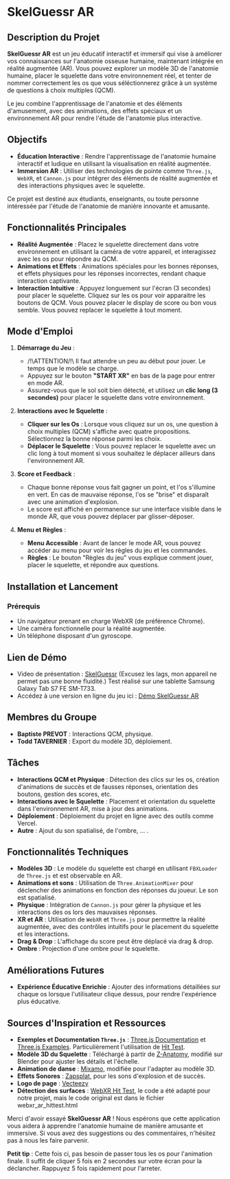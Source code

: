 # SkelGuessr AR

## Description du Projet

**SkelGuessr AR** est un jeu éducatif interactif et immersif qui vise à améliorer vos connaissances sur l'anatomie osseuse humaine, maintenant intégrée en réalité augmentée (AR). Vous pouvez explorer un modèle 3D de l'anatomie humaine, placer le squelette dans votre environnement réel, et tenter de nommer correctement les os que vous séléctionnerez grâce à un système de questions à choix multiples (QCM).

Le jeu combine l'apprentissage de l'anatomie et des éléments d'amusement, avec des animations, des effets spéciaux et un environnement AR pour rendre l'étude de l'anatomie plus interactive.

## Objectifs

- **Éducation Interactive** : Rendre l'apprentissage de l'anatomie humaine interactif et ludique en utilisant la visualisation en réalité augmentée.
- **Immersion AR** : Utiliser des technologies de pointe comme `Three.js`, `WebXR`, et `Cannon.js` pour intégrer des éléments de réalité augmentée et des interactions physiques avec le squelette.

Ce projet est destiné aux étudiants, enseignants, ou toute personne intéressée par l'étude de l'anatomie de manière innovante et amusante.

## Fonctionnalités Principales

- **Réalité Augmentée** : Placez le squelette directement dans votre environnement en utilisant la caméra de votre appareil, et interagissez avec les os pour répondre au QCM.
- **Animations et Effets** : Animations spéciales pour les bonnes réponses, et effets physiques pour les réponses incorrectes, rendant chaque interaction captivante.
- **Interaction Intuitive** : Appuyez longuement sur l'écran (3 secondes) pour placer le squelette. Cliquez sur les os pour voir apparaitre les boutons de QCM. Vous pouvez placer le display de score ou bon vous semble. Vous pouvez replacer le squelette à tout moment.

## Mode d'Emploi

1. **Démarrage du Jeu** :
   - /!\ATTENTION/!\ Il faut attendre un peu au début pour jouer. Le temps que le modèle se charge.
   - Appuyez sur le bouton **"START XR"** en bas de la page pour entrer en mode AR.
   - Assurez-vous que le sol soit bien détecté, et utilisez un **clic long (3 secondes)** pour placer le squelette dans votre environnement.

3. **Interactions avec le Squelette** :
   - **Cliquer sur les Os** : Lorsque vous cliquez sur un os, une question à choix multiples (QCM) s'affiche avec quatre propositions. Sélectionnez la bonne réponse parmi les choix.
   - **Déplacer le Squelette** : Vous pouvez replacer le squelette avec un clic long à tout moment si vous souhaitez le déplacer ailleurs dans l'environnement AR.

4. **Score et Feedback** :
   - Chaque bonne réponse vous fait gagner un point, et l'os s'illumine en vert. En cas de mauvaise réponse, l'os se "brise" et disparaît avec une animation d'explosion.
   - Le score est affiché en permanence sur une interface visible dans le monde AR, que vous pouvez déplacer par glisser-déposer.

5. **Menu et Règles** :
   - **Menu Accessible** : Avant de lancer le mode AR, vous pouvez accéder au menu pour voir les règles du jeu et les commandes.
   - **Règles** : Le bouton "Règles du jeu" vous explique comment jouer, placer le squelette, et répondre aux questions.

## Installation et Lancement

### Prérequis
- Un navigateur prenant en charge WebXR (de préférence Chrome).
- Une caméra fonctionnelle pour la réalité augmentée.
- Un téléphone disposant d'un gyroscope.

## Lien de Démo

- Video de présentation : [SkelGuessr](https://youtube.com/shorts/Qonl35PSKlw) (Excusez les lags, mon appareil ne permet pas une bonne fluidité.) Test réalisé sur une tablette Samsung Galaxy Tab S7 FE SM-T733.
- Accédez à une version en ligne du jeu ici : [Démo SkelGuessr AR](https://skel-guessr-realite-augmente-mea24bas7-baptisteprvts-projects.vercel.app)

## Membres du Groupe

- **Baptiste PREVOT** : Interactions QCM, physique.
- **Todd TAVERNIER** : Export du modèle 3D, déploiement.

## Tâches

- **Interactions QCM et Physique** : Détection des clics sur les os, création d'animations de succès et de fausses réponses, orientation des boutons, gestion des scores, etc.
- **Interactions avec le Squelette** : Placement et orientation du squelette dans l'environnement AR, mise à jour des animations.
- **Déploiement** : Déploiement du projet en ligne avec des outils comme Vercel.
- **Autre** : Ajout du son spatialisé, de l'ombre, ... .

## Fonctionnalités Techniques

- **Modèles 3D** : Le modèle du squelette est chargé en utilisant `FBXLoader` de `Three.js` et est observable en AR.
- **Animations et sons** : Utilisation de `Three.AnimationMixer` pour déclencher des animations en fonction des réponses du joueur. Le son est spatialisé.
- **Physique** : Intégration de `Cannon.js` pour gérer la physique et les interactions des os lors des mauvaises réponses.
- **XR et AR** : Utilisation de `WebXR` et `Three.js` pour permettre la réalité augmentée, avec des contrôles intuitifs pour le placement du squelette et les interactions.
- **Drag & Drop** : L'affichage du score peut être déplacé via drag & drop.
- **Ombre** : Projection d'une ombre pour le squelette.

## Améliorations Futures

- **Expérience Éducative Enrichie** : Ajouter des informations détaillées sur chaque os lorsque l'utilisateur clique dessus, pour rendre l'expérience plus éducative.

## Sources d'Inspiration et Ressources

- **Exemples et Documentation `Three.js`** : [Three.js Documentation](https://threejs.org/docs/) et [Three.js Examples](https://threejs.org/examples/). Particulièrement l'utilisation de [Hit Test](https://threejs.org/examples/?q=xr#webxr_ar_hittest).
- **Modèle 3D du Squelette** : Téléchargé à partir de [Z-Anatomy](https://www.z-anatomy.com/), modifié sur Blender pour ajuster les détails et l'échelle.
- **Animation de danse** : [Mixamo](https://www.mixamo.com/), modifiée pour l'adapter au modèle 3D.
- **Effets Sonores** : [Zapsplat](https://www.zapsplat.com/), pour les sons d'explosion et de succès.
- **Logo de page** : [Vecteezy](https://fr.vecteezy.com/png-gratuit/tete-de-mort)
- **Détection des surfaces** : [WebXR Hit Test](https://threejs.org/examples/?q=hit%20test#webxr_ar_hittest), le code a été adapté pour notre projet, mais le code original est dans le fichier webxr_ar_hittest.html


Merci d'avoir essayé **SkelGuessr AR** ! Nous espérons que cette application vous aidera à apprendre l'anatomie humaine de manière amusante et immersive. Si vous avez des suggestions ou des commentaires, n'hésitez pas à nous les faire parvenir.

**Petit tip** : Cette fois ci, pas besoin de passer tous les os pour l'animation finale. Il suffit de cliquer 5 fois en 2 secondes sur votre écran pour la déclancher. Rappuyez 5 fois rapidement pour l'arreter.
